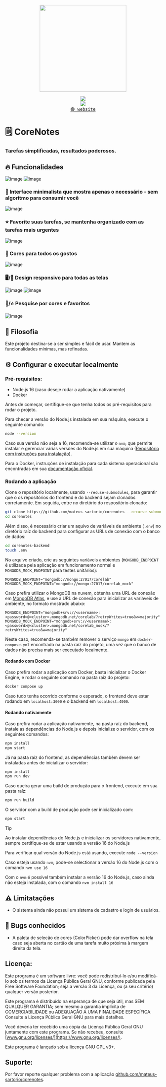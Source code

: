

<!-- <p align="center"><img align="center" src="./assets/logo.png"/></p> -->
<p align="center"><img align="center" width="280" src="./.github/logo-light.svg#gh-light-mode-only"/></p>
<p align="center">
  <img src="https://skillicons.dev/icons?i=typescript,next,react,redux" /> <br/>
  <img src="https://skillicons.dev/icons?i=docker,nodejs,mongo,express,jest" /> <br/>
  <a href="#"><kbd>🟢 website</kbd></a>
</p>

# 🗒️ CoreNotes

### Tarefas simplificadas, resultados poderosos.


## 🔥 Funcionalidades

![image](https://github.com/mateus-sartorio/corenotes/assets/69646100/64b60ed8-3902-41cc-9bee-e0269851e743)
![image](https://github.com/mateus-sartorio/corenotes/assets/laptop_pic.png)

### 🧭 Interface minimalista que mostra apenas o necessário - sem algoritmo para consumir você


![image](https://github.com/mateus-sartorio/corenotes/assets/69646100/8f43204d-13e0-43dd-b44d-08ae34bff095)

### ⭐ Favorite suas tarefas, se mantenha organizado com as tarefas mais urgentes
![image](https://github.com/mateus-sartorio/corenotes/assets/69646100/a2be3340-1a36-4ba2-8028-f391408d01c2)


### 🎨 Cores para todos os gostos
![image](https://github.com/mateus-sartorio/corenotes/assets/69646100/b4f46edc-2bb4-4c41-9d00-c29598529144)



### 🖥️/📲 Design responsivo para todas as telas
![image](https://github.com/mateus-sartorio/corenotes/assets/69646100/3c55adb3-01d4-47dd-94ef-0870e4e8aef6)
![image](https://github.com/mateus-sartorio/corenotes/assets/69646100/b5463a92-ca7f-4e6e-9e68-6fd913d49080)

### 🎨/⭐ Pesquise por cores e favoritos
![image](https://github.com/mateus-sartorio/corenotes/assets/69646100/614bd7a0-3dd7-4e26-996d-f923ab150880)


## 🍄 Filosofia

Este projeto destina-se a ser simples e fácil de usar. Mantem as funcionalidades mínimas, mas refinadas.




## ⚙️ Configurar e executar localmente

### Pré-requisitos:

- Node.js 16 (caso deseje rodar a aplicação nativamente)
- Docker

Antes de começar, certifique-se que tenha todos os pré-requisitos para rodar o projeto.

Para checar a versão do Node.js instalada em sua máquina, execute o seguinte comando:

```bash
node --version
```

Caso sua versão não seja a 16, recomenda-se utilizar o `nvm`, que permite instalar e gerenciar várias versões do Node.js em sua máquina ([Repositório com instruções para instalação](https://github.com/nvm-sh/nvm)).

Para o Docker, instruções de instalação para cada sistema operacional são encontradas em sua [documentação oficial](https://docs.docker.com/engine/install/).


### Rodando a aplicação

Clone o repositório localmente, usando `--recuse-submodules`, para garantir que o os repositórios do frontend e do backend sejam clonados corretamente. Em seguida, entre no diretório do respositório clonado:

```bash
git clone https://github.com/mateus-sartorio/corenotes --recurse-submodules
cd corenotes
```

Além disso, é necessário criar um aquivo de variáveis de ambiente (`.env`) no diretório raíz do backend para configurar as URLs de conexão com o banco de dados:

```bash
cd corenotes-backend
touch .env
```

No arquivo criado, crie as seguintes variáveis ambientes (`MONGODB_ENDPOINT` é utilizada pela aplicação em funcionamento normal e `MONGODB_MOCK_ENDPOINT` para testes unitários):

```
MONGODB_ENDPOINT="mongodb://mongo:27017/corelab"
MONGODB_MOCK_ENDPOINT="mongodb://mongo:27017/corelab_mock"
```

Caso prefira utilizar o MongoDB na nuvem, obtenha uma URL de conexão em [MongoDB Atlas](https://www.mongodb.com/atlas/database), e use a URL de conexão para inicializar as variáveis de ambiente, no formato mostrado abaixo:

```
MONGODB_ENDPOINT="mongodb+srv://<username>:<password>@<cluster>.mongodb.net/corelab/?retryWrites=true&w=majority"
MONGODB_MOCK_ENDPOINT="mongodb+srv://<username>:<password>@<cluster>.mongodb.net/corelab_mock/?retryWrites=true&w=majority"
```

Neste caso, recomenda-se também remover o serviço `mongo` em `docker-compose.yml` encontrado na pasta raíz do projeto, uma vez que o banco de dados não precisa mais ser executado localmente.


#### Rodando com Docker

Caso prefira rodar a aplicação com Docker, basta inicializar o Docker Engine, e rodar o seguinte comando na pasta raíz do projeto:

```bash
docker compose up
```

Caso tudo tenha ocorrido conforme o esperado, o frontend deve estar rodando em `localhost:3000` e o backend em `localhost:4000`.


#### Rodando nativamente

Caso prefira rodar a aplicação nativamente, na pasta raíz do backend, instale as dependências do Node.js e depois inicialize o servidor, com os seguintes comandos:

```bash
npm install
npm start
```

Já na pasta raíz do frontend, as dependências também devem ser instaladas antes de inicializar o servidor:

```bash
npm install
npm run dev
```

Caso queira gerar uma build de produção para o frontend, execute em sua pasta raíz:

```bash
npm run build
```

O servidor com a build de produção pode ser inicializado com:

```bash
npm start
```

> [!TIP]
> Ao instalar dependências do Node.js e inicializar os servidores nativamente, sempre certifique-se de estar usando a versão 16 do Node.js
> 
> Para verificar qual versão do Node.js está usando, execute `node --version`
> 
> Caso esteja usando `nvm`, pode-se selectionar a versão 16 do Node.js com o comando `nvm use 16`
> 
> Com o `nvm` é possível também instalar a versão 16 do Node.js, caso ainda não esteja instalada, com o comando `nvm install 16`


## ⚠️ Limitatações

- O sistema ainda não possui um sistema de cadastro e login de usuários.


## 🐞 Bugs conhecidos

- A paleta de selecão de cores (ColorPicker) pode dar overflow na tela caso seja aberta no cartão de uma tarefa muito próxima à margem direita da tela.


## Licença:

Este programa é um software livre: você pode redistribuí-lo e/ou modificá-lo sob os termos da Licença Pública Geral GNU, conforme publicada pela Free Software Foundation; seja a versão 3 da Licença, ou (a seu critério) qualquer versão posterior.

Este programa é distribuído na esperança de que seja útil, mas SEM QUALQUER GARANTIA; sem mesmo a garantia implícita de COMERCIABILIDADE ou ADEQUAÇÃO A UMA FINALIDADE ESPECÍFICA. Consulte a Licença Pública Geral GNU para mais detalhes.

Você deveria ter recebido uma cópia da Licença Pública Geral GNU juntamente com este programa. Se não recebeu, consulte [www.gnu.org/licenses/](https://www.gnu.org/licenses/).

Este programa é lançado sob a licença GNU GPL v3+.


## Suporte:

Por favor reporte qualquer problema com a aplicação [github.com/mateus-sartorio/corenotes](https://github.com/mateus-sartorio/corenotes).
